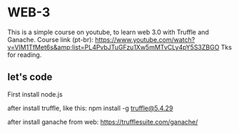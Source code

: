 # WEB-3
This is a simple course on youtube, to learn web 3.0 with Truffle and Ganache.  Course link (pt-br): https://www.youtube.com/watch?v=VIM1TfMet6s&amp;list=PL4PvbJTuGFzu1Xw5mMTvCLy4pY5S3ZBGO  Tks for reading.


## let's code
First install node.js

after install truffle, like this:
npm install -g truffle@5.4.29

after install ganache from web:
https://trufflesuite.com/ganache/
